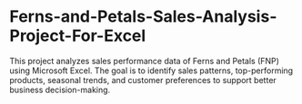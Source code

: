 # Ferns-and-Petals-Sales-Analysis-Project-For-Excel
This project analyzes sales performance data of Ferns and Petals (FNP) using Microsoft Excel. The goal is to identify sales patterns, top-performing products, seasonal trends, and customer preferences to support better business decision-making.
